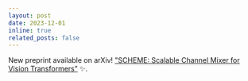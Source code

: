 ```yaml
---
layout: post
date: 2023-12-01
inline: true
related_posts: false
---
```


New preprint available on arXiv! ["SCHEME: Scalable Channel Mixer for Vision Transformers"](https://arxiv.org/abs/2312.00412) :sparkles:.
